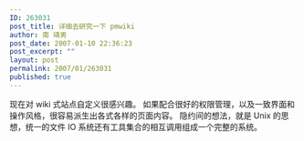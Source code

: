 ```yaml
---
ID: 263031
post_title: 详细去研究一下 pmwiki
author: 南 靖男
post_date: 2007-01-10 22:36:23
post_excerpt: ""
layout: post
permalink: 2007/01/263031
published: true
---
```

现在对 wiki 式站点自定义很感兴趣。
如果配合很好的权限管理，以及一致界面和操作风格，很容易派生出各式各样的页面内容。
隐约间的想法，就是 Unix 的思想，统一的文件 IO 系统还有工具集合的相互调用组成一个完整的系统。